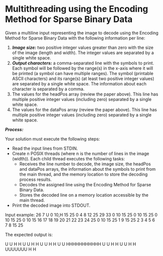 # Multithreading using the Encoding Method for Sparse Binary Data

Given a multiline input representing the image to decode using the Encoding Method for Sparse Binary Data with the following information per line:
1. ***Image size:*** two positive integer values greater than zero with the size of the image (length and width). The integer values are separated by a single white space.
2. ***Output characters:*** a comma-separated line with the symbols to print. Each symbol will be followed by the range(s) in the x-axis where it will be printed (a symbol can have multiple ranges). The symbol (printable ASCII characters) and its range(s) (at least two positive integer values) are separated by a single white space. The information about each character is separated by a comma.
3. The values for the headPos array (review the paper above). This line has multiple positive integer values (including zero)
separated by a single white space.
4. The values for the dataPos array (review the paper above). This line has multiple positive integer values (including zero) separated by a single white space.

***Process:***
 
Your solution must execute the following steps:
 
* Read the input lines from STDIN.
* Create n POSIX threads (where n is the number of lines in the image (width)). Each child thread executes the following tasks:
  * Receives the line number to decode, the image size, the headPos and dataPos arrays, the information about the symbols to print from the main thread, and the memory location to store the decoding process results.
  * Decodes the assigned line using the Encoding Method for Sparse Binary Data.
  * Stores the decoded line on a memory location accessible by the main thread.
* Print the decoded image into STDOUT.

Input example:
26 7
U 0 10,H 15 25 
0 4 8 12 25 29 33
0 10 15 25 0 10 15 25 0 10 15 25 0 10 15 16 17 18 19 20 21 22 23 24 25 0 10 15 25 1 9 15 25 2 3 4 5 6 7 8 15 25
 
The expected output is:

U         U    H         H
U         U    H         H
U         U    H         H
U         U    HHHHHHHHHHH
U         U    H         H
 U       U     H         H
  UUUUUUU      H         H
